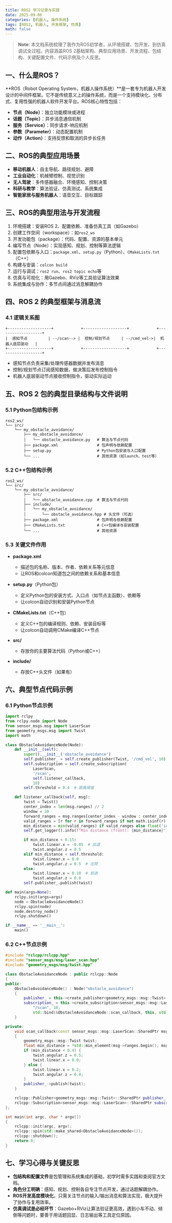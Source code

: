 ```yaml
---
title: ROS2 学习记录与实践
date: 2025-09-06
categories: [机器人, 操作系统]
tags: [ROS2, 机器人, 开发框架, 仿真]
math: false
---
```


> **Note**: 本文档系统梳理了我作为ROS初学者，从环境搭建、包开发、到仿真调试全过程。内容涵盖ROS 2基础架构、典型应用场景、开发流程、包结构、关键配置文件、代码示例及个人反思。

## 一、什么是ROS？

**ROS（Robot Operating System，机器人操作系统）**是一套专为机器人开发设计的中间件框架。它不是传统意义上的操作系统，而是一个支持模块化、分布式、复用性强的机器人软件开发平台。ROS核心特性包括：

- **节点（Node）**：独立功能模块或进程
- **话题（Topic）**：异步消息通信机制
- **服务（Service）**：同步请求-响应机制
- **参数（Parameter）**：动态配置机制
- **动作（Action）**：支持反馈和取消的异步长任务

## 二、ROS的典型应用场景

- **移动机器人**：自主导航、路径规划、避障
- **工业自动化**：机械臂控制、视觉识别
- **无人驾驶**：多传感器融合、环境感知、控制决策
- **科研与教学**：算法验证、仿真测试、系统集成
- **智能家居与服务机器人**：语音交互、目标跟踪

## 三、ROS的典型用法与开发流程

1. 环境搭建：安装ROS 2、配置依赖、准备仿真工具（如Gazebo）
2. 创建工作空间（workspace）：如`ros2_ws`
3. 开发功能包（package）：代码、配置、资源的基本单元
4. 编写节点（Node）：实现感知、规划、控制等算法逻辑
5. 配置包依赖与入口：`package.xml`、`setup.py`（Python）、`CMakeLists.txt`（C++）
6. 构建与安装：`colcon build`
7. 运行与调试：`ros2 run`、`ros2 topic echo`等
8. 仿真与可视化：用Gazebo、RViz等工具验证算法效果
9. 系统集成与协作：多节点间通过消息解耦协作

## 四、ROS 2 的典型框架与消息流

### 4.1 逻辑关系图

```
+-------------------+            +-------------------+            +-------------------+
|  感知节点         | --/scan--> |  控制/规划节点     | --/cmd_vel->|  机器人底层驱动   |
+-------------------+            +-------------------+            +-------------------+
```

- 感知节点负责采集/处理传感器数据并发布消息
- 控制/规划节点订阅感知数据，做决策后发布控制指令
- 机器人底层驱动节点接收控制指令，驱动实际运动

## 五、ROS 2 包的典型目录结构与文件说明

### 5.1 Python包结构示例

```
ros2_ws/
└── src/
    └── my_obstacle_avoidance/
        ├── my_obstacle_avoidance/
        │   └── obstacle_avoidance.py   # 算法与节点代码
        ├── package.xml                 # 包声明与依赖配置
        ├── setup.py                    # Python包安装与入口配置
        └── ...                         # 其他资源（如launch、test等）
```

### 5.2 C++包结构示例

```
ros2_ws/
└── src/
    └── my_obstacle_avoidance/
        ├── src/
        │   └── obstacle_avoidance.cpp  # 算法与节点代码
        ├── include/
        │   └── my_obstacle_avoidance/
        │       └── obstacle_avoidance.hpp # 头文件（可选）
        ├── package.xml                 # 包声明与依赖配置
        ├── CMakeLists.txt              # C++包编译与安装配置
        └── ...                         # 其他资源
```

### 5.3 关键文件作用

- **package.xml**  
  - 描述包的名称、版本、作者、依赖关系等元信息
  - 让ROS和colcon知道包之间的依赖关系和基本信息

- **setup.py**（Python包）
  - 定义Python包的安装方式、入口点（如节点主函数）、依赖等
  - 让colcon自动识别和安装Python节点

- **CMakeLists.txt**（C++包）
  - 定义C++包的编译规则、依赖、安装目标等
  - 让colcon自动调用CMake编译C++节点

- **src/**  
  - 存放你的主要算法代码（Python或C++）

- **include/**  
  - 存放C++头文件（如果有）

## 六、典型节点代码示例

### 6.1 Python节点示例

```python
import rclpy
from rclpy.node import Node
from sensor_msgs.msg import LaserScan
from geometry_msgs.msg import Twist
import math

class ObstacleAvoidanceNode(Node):
    def __init__(self):
        super().__init__('obstacle_avoidance')
        self.publisher_ = self.create_publisher(Twist, '/cmd_vel', 10)
        self.subscription = self.create_subscription(
            LaserScan,
            '/scan',
            self.listener_callback,
            10)
        self.threshold = 0.4  # 距离阈值

    def listener_callback(self, msg):
        twist = Twist()
        center_index = len(msg.ranges) // 2
        window = 20
        forward_ranges = msg.ranges[center_index - window : center_index + window]
        valid_ranges = [r for r in forward_ranges if not math.isinf(r) and not math.isnan(r)]
        min_distance = min(valid_ranges) if valid_ranges else float('inf')
        self.get_logger().info(f"Min distance (front): {min_distance}")

        if min_distance < 0.15:
            twist.linear.x = -0.05  # 后退
            twist.angular.z = 0.5
        elif min_distance < self.threshold:
            twist.linear.x = 0.0
            twist.angular.z = 0.5  # 左转
        else:
            twist.linear.x = 0.10  # 前进
            twist.angular.z = 0.0
        self.publisher_.publish(twist)

def main(args=None):
    rclpy.init(args=args)
    node = ObstacleAvoidanceNode()
    rclpy.spin(node)
    node.destroy_node()
    rclpy.shutdown()

if __name__ == '__main__':
    main()
```

### 6.2 C++节点示例

```cpp
#include "rclcpp/rclcpp.hpp"
#include "sensor_msgs/msg/laser_scan.hpp"
#include "geometry_msgs/msg/twist.hpp"

class ObstacleAvoidanceNode : public rclcpp::Node
{
public:
    ObstacleAvoidanceNode() : Node("obstacle_avoidance")
    {
        publisher_ = this->create_publisher<geometry_msgs::msg::Twist>("/cmd_vel", 10);
        subscription_ = this->create_subscription<sensor_msgs::msg::LaserScan>(
            "/scan", 10,
            std::bind(&ObstacleAvoidanceNode::scan_callback, this, std::placeholders::_1));
    }

private:
    void scan_callback(const sensor_msgs::msg::LaserScan::SharedPtr msg)
    {
        geometry_msgs::msg::Twist twist;
        float min_distance = *std::min_element(msg->ranges.begin(), msg->ranges.end());
        if (min_distance < 0.4) {
            twist.angular.z = 0.5;
            twist.linear.x = 0.0;
        } else {
            twist.linear.x = 0.2;
            twist.angular.z = 0.0;
        }
        publisher_->publish(twist);
    }

    rclcpp::Publisher<geometry_msgs::msg::Twist>::SharedPtr publisher_;
    rclcpp::Subscription<sensor_msgs::msg::LaserScan>::SharedPtr subscription_;
};

int main(int argc, char * argv[])
{
    rclcpp::init(argc, argv);
    rclcpp::spin(std::make_shared<ObstacleAvoidanceNode>());
    rclcpp::shutdown();
    return 0;
}
```

## 七、学习心得与关键反思

- **包结构和配置文件**是包管理和系统集成的基础，初学时需多实践和查阅官方文档。
- **角色分工明确**：感知、规划、控制各自专注节点开发，通过话题解耦协作。
- **ROS开发高度模块化**，只需关注节点的输入/输出消息和算法实现，极大提升了协作与复用效率。
- **仿真调试是必经环节**：Gazebo+RViz让算法验证更高效，遇到小车不动、倾倒等问题时，要善于用话题回显、日志输出等工具定位原因。
